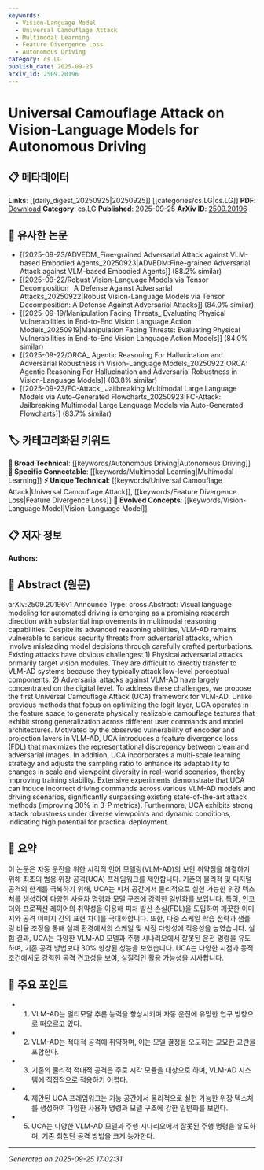 ```yaml
---
keywords:
  - Vision-Language Model
  - Universal Camouflage Attack
  - Multimodal Learning
  - Feature Divergence Loss
  - Autonomous Driving
category: cs.LG
publish_date: 2025-09-25
arxiv_id: 2509.20196
---
```


<!-- KEYWORD_LINKING_METADATA:
{
  "processed_timestamp": "2025-09-25T17:02:31.446503",
  "vocabulary_version": "1.0",
  "selected_keywords": [
    "Vision-Language Model",
    "Universal Camouflage Attack",
    "Multimodal Learning",
    "Feature Divergence Loss",
    "Autonomous Driving"
  ],
  "rejected_keywords": [],
  "similarity_scores": {
    "Vision-Language Model": 0.85,
    "Universal Camouflage Attack": 0.82,
    "Multimodal Learning": 0.78,
    "Feature Divergence Loss": 0.79,
    "Autonomous Driving": 0.77
  },
  "extraction_method": "AI_prompt_based",
  "budget_applied": true,
  "candidates_json": {
    "candidates": [
      {
        "surface": "Vision-Language Models",
        "canonical": "Vision-Language Model",
        "aliases": [
          "VLM",
          "Vision-Language"
        ],
        "category": "evolved_concepts",
        "rationale": "This term is central to the paper's focus and connects well with recent trends in multimodal AI research.",
        "novelty_score": 0.45,
        "connectivity_score": 0.88,
        "specificity_score": 0.78,
        "link_intent_score": 0.85
      },
      {
        "surface": "Universal Camouflage Attack",
        "canonical": "Universal Camouflage Attack",
        "aliases": [
          "UCA"
        ],
        "category": "unique_technical",
        "rationale": "Introduces a novel attack method specific to the paper, offering unique insights into adversarial strategies.",
        "novelty_score": 0.92,
        "connectivity_score": 0.65,
        "specificity_score": 0.89,
        "link_intent_score": 0.82
      },
      {
        "surface": "Multimodal Reasoning",
        "canonical": "Multimodal Learning",
        "aliases": [
          "Multimodal Reasoning"
        ],
        "category": "specific_connectable",
        "rationale": "Highlights the integration of multiple data types, crucial for understanding the paper's context.",
        "novelty_score": 0.5,
        "connectivity_score": 0.83,
        "specificity_score": 0.72,
        "link_intent_score": 0.78
      },
      {
        "surface": "Feature Divergence Loss",
        "canonical": "Feature Divergence Loss",
        "aliases": [
          "FDL"
        ],
        "category": "unique_technical",
        "rationale": "A specific technique introduced in the paper, enhancing understanding of the proposed attack method.",
        "novelty_score": 0.88,
        "connectivity_score": 0.6,
        "specificity_score": 0.85,
        "link_intent_score": 0.79
      },
      {
        "surface": "Autonomous Driving",
        "canonical": "Autonomous Driving",
        "aliases": [
          "Self-Driving Cars"
        ],
        "category": "broad_technical",
        "rationale": "A key application area for the discussed models, providing context for the paper's implications.",
        "novelty_score": 0.3,
        "connectivity_score": 0.75,
        "specificity_score": 0.7,
        "link_intent_score": 0.77
      }
    ],
    "ban_list_suggestions": [
      "method",
      "experiment",
      "performance"
    ]
  },
  "decisions": [
    {
      "candidate_surface": "Vision-Language Models",
      "resolved_canonical": "Vision-Language Model",
      "decision": "linked",
      "scores": {
        "novelty": 0.45,
        "connectivity": 0.88,
        "specificity": 0.78,
        "link_intent": 0.85
      }
    },
    {
      "candidate_surface": "Universal Camouflage Attack",
      "resolved_canonical": "Universal Camouflage Attack",
      "decision": "linked",
      "scores": {
        "novelty": 0.92,
        "connectivity": 0.65,
        "specificity": 0.89,
        "link_intent": 0.82
      }
    },
    {
      "candidate_surface": "Multimodal Reasoning",
      "resolved_canonical": "Multimodal Learning",
      "decision": "linked",
      "scores": {
        "novelty": 0.5,
        "connectivity": 0.83,
        "specificity": 0.72,
        "link_intent": 0.78
      }
    },
    {
      "candidate_surface": "Feature Divergence Loss",
      "resolved_canonical": "Feature Divergence Loss",
      "decision": "linked",
      "scores": {
        "novelty": 0.88,
        "connectivity": 0.6,
        "specificity": 0.85,
        "link_intent": 0.79
      }
    },
    {
      "candidate_surface": "Autonomous Driving",
      "resolved_canonical": "Autonomous Driving",
      "decision": "linked",
      "scores": {
        "novelty": 0.3,
        "connectivity": 0.75,
        "specificity": 0.7,
        "link_intent": 0.77
      }
    }
  ]
}
-->

# Universal Camouflage Attack on Vision-Language Models for Autonomous Driving

## 📋 메타데이터

**Links**: [[daily_digest_20250925|20250925]] [[categories/cs.LG|cs.LG]]
**PDF**: [Download](https://arxiv.org/pdf/2509.20196.pdf)
**Category**: cs.LG
**Published**: 2025-09-25
**ArXiv ID**: [2509.20196](https://arxiv.org/abs/2509.20196)

## 🔗 유사한 논문
- [[2025-09-23/ADVEDM_Fine-grained Adversarial Attack against VLM-based Embodied Agents_20250923|ADVEDM:Fine-grained Adversarial Attack against VLM-based Embodied Agents]] (88.2% similar)
- [[2025-09-22/Robust Vision-Language Models via Tensor Decomposition_ A Defense Against Adversarial Attacks_20250922|Robust Vision-Language Models via Tensor Decomposition: A Defense Against Adversarial Attacks]] (84.0% similar)
- [[2025-09-19/Manipulation Facing Threats_ Evaluating Physical Vulnerabilities in End-to-End Vision Language Action Models_20250919|Manipulation Facing Threats: Evaluating Physical Vulnerabilities in End-to-End Vision Language Action Models]] (84.0% similar)
- [[2025-09-22/ORCA_ Agentic Reasoning For Hallucination and Adversarial Robustness in Vision-Language Models_20250922|ORCA: Agentic Reasoning For Hallucination and Adversarial Robustness in Vision-Language Models]] (83.8% similar)
- [[2025-09-23/FC-Attack_ Jailbreaking Multimodal Large Language Models via Auto-Generated Flowcharts_20250923|FC-Attack: Jailbreaking Multimodal Large Language Models via Auto-Generated Flowcharts]] (83.7% similar)

## 🏷️ 카테고리화된 키워드
**🧠 Broad Technical**: [[keywords/Autonomous Driving|Autonomous Driving]]
**🔗 Specific Connectable**: [[keywords/Multimodal Learning|Multimodal Learning]]
**⚡ Unique Technical**: [[keywords/Universal Camouflage Attack|Universal Camouflage Attack]], [[keywords/Feature Divergence Loss|Feature Divergence Loss]]
**🚀 Evolved Concepts**: [[keywords/Vision-Language Model|Vision-Language Model]]

## 📋 저자 정보

**Authors:** 

## 📄 Abstract (원문)

arXiv:2509.20196v1 Announce Type: cross 
Abstract: Visual language modeling for automated driving is emerging as a promising research direction with substantial improvements in multimodal reasoning capabilities. Despite its advanced reasoning abilities, VLM-AD remains vulnerable to serious security threats from adversarial attacks, which involve misleading model decisions through carefully crafted perturbations. Existing attacks have obvious challenges: 1) Physical adversarial attacks primarily target vision modules. They are difficult to directly transfer to VLM-AD systems because they typically attack low-level perceptual components. 2) Adversarial attacks against VLM-AD have largely concentrated on the digital level. To address these challenges, we propose the first Universal Camouflage Attack (UCA) framework for VLM-AD. Unlike previous methods that focus on optimizing the logit layer, UCA operates in the feature space to generate physically realizable camouflage textures that exhibit strong generalization across different user commands and model architectures. Motivated by the observed vulnerability of encoder and projection layers in VLM-AD, UCA introduces a feature divergence loss (FDL) that maximizes the representational discrepancy between clean and adversarial images. In addition, UCA incorporates a multi-scale learning strategy and adjusts the sampling ratio to enhance its adaptability to changes in scale and viewpoint diversity in real-world scenarios, thereby improving training stability. Extensive experiments demonstrate that UCA can induce incorrect driving commands across various VLM-AD models and driving scenarios, significantly surpassing existing state-of-the-art attack methods (improving 30\% in 3-P metrics). Furthermore, UCA exhibits strong attack robustness under diverse viewpoints and dynamic conditions, indicating high potential for practical deployment.

## 📝 요약

이 논문은 자동 운전을 위한 시각적 언어 모델링(VLM-AD)의 보안 취약점을 해결하기 위해 최초의 범용 위장 공격(UCA) 프레임워크를 제안합니다. 기존의 물리적 및 디지털 공격의 한계를 극복하기 위해, UCA는 피처 공간에서 물리적으로 실현 가능한 위장 텍스처를 생성하여 다양한 사용자 명령과 모델 구조에 강력한 일반화를 보입니다. 특히, 인코더와 프로젝션 레이어의 취약성을 이용해 피처 발산 손실(FDL)을 도입하여 깨끗한 이미지와 공격 이미지 간의 표현 차이를 극대화합니다. 또한, 다중 스케일 학습 전략과 샘플링 비율 조정을 통해 실제 환경에서의 스케일 및 시점 다양성에 적응성을 높였습니다. 실험 결과, UCA는 다양한 VLM-AD 모델과 주행 시나리오에서 잘못된 운전 명령을 유도하며, 기존 공격 방법보다 30% 향상된 성능을 보였습니다. UCA는 다양한 시점과 동적 조건에서도 강력한 공격 견고성을 보여, 실질적인 활용 가능성을 시사합니다.

## 🎯 주요 포인트

- 1. VLM-AD는 멀티모달 추론 능력을 향상시키며 자동 운전에 유망한 연구 방향으로 떠오르고 있다.
- 2. VLM-AD는 적대적 공격에 취약하며, 이는 모델 결정을 오도하는 교묘한 교란을 포함한다.
- 3. 기존의 물리적 적대적 공격은 주로 시각 모듈을 대상으로 하며, VLM-AD 시스템에 직접적으로 적용하기 어렵다.
- 4. 제안된 UCA 프레임워크는 기능 공간에서 물리적으로 실현 가능한 위장 텍스처를 생성하여 다양한 사용자 명령과 모델 구조에 강한 일반화를 보인다.
- 5. UCA는 다양한 VLM-AD 모델과 주행 시나리오에서 잘못된 주행 명령을 유도하며, 기존 최첨단 공격 방법을 크게 능가한다.


---

*Generated on 2025-09-25 17:02:31*